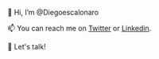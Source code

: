 👋 Hi, I’m @Diegoescalonaro

📫 You can reach me on [Twitter](https://twitter.com/Diegoescalonaro) or [Linkedin](https://www.linkedin.com/in/diegoescalona/).

📢 Let's talk!

<!---
Diegoescalonaro/Diegoescalonaro is a ✨ special ✨ repository because its `README.md` (this file) appears on your GitHub profile.
You can click the Preview link to take a look at your changes.
--->

